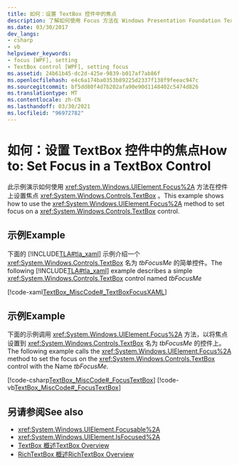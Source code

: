 ```yaml
---
title: 如何：设置 TextBox 控件中的焦点
description: 了解如何使用 Focus 方法在 Windows Presentation Foundation TextBox 控件上设置焦点。
ms.date: 03/30/2017
dev_langs:
- csharp
- vb
helpviewer_keywords:
- focus [WPF], setting
- TextBox control [WPF], setting focus
ms.assetid: 24b61b45-dc2d-425e-9839-b017af7ab86f
ms.openlocfilehash: e4c6a174ba0353b89225d2337f138f9feeac947c
ms.sourcegitcommit: bf5dd80f4d7b202afa90e90d1148402c5474d826
ms.translationtype: MT
ms.contentlocale: zh-CN
ms.lasthandoff: 03/30/2021
ms.locfileid: "96972782"
---
```

# <a name="how-to-set-focus-in-a-textbox-control"></a><span data-ttu-id="5334e-103">如何：设置 TextBox 控件中的焦点</span><span class="sxs-lookup"><span data-stu-id="5334e-103">How to: Set Focus in a TextBox Control</span></span>
<span data-ttu-id="5334e-104">此示例演示如何使用 <xref:System.Windows.UIElement.Focus%2A> 方法在控件上设置焦点 <xref:System.Windows.Controls.TextBox> 。</span><span class="sxs-lookup"><span data-stu-id="5334e-104">This example shows how to use the <xref:System.Windows.UIElement.Focus%2A> method to set focus on a <xref:System.Windows.Controls.TextBox> control.</span></span>  
  
## <a name="example"></a><span data-ttu-id="5334e-105">示例</span><span class="sxs-lookup"><span data-stu-id="5334e-105">Example</span></span>  
 <span data-ttu-id="5334e-106">下面的 [!INCLUDE[TLA#tla_xaml](../../../includes/tlasharptla-xaml-md.md)] 示例介绍一个 <xref:System.Windows.Controls.TextBox> 名为 *tbFocusMe* 的简单控件。</span><span class="sxs-lookup"><span data-stu-id="5334e-106">The following [!INCLUDE[TLA#tla_xaml](../../../includes/tlasharptla-xaml-md.md)] example describes a simple <xref:System.Windows.Controls.TextBox> control named *tbFocusMe*</span></span>  
  
 [!code-xaml[TextBox_MiscCode#_TextBoxFocusXAML](~/samples/snippets/csharp/VS_Snippets_Wpf/TextBox_MiscCode/CSharp/Window1.xaml#_textboxfocusxaml)]  
  
## <a name="example"></a><span data-ttu-id="5334e-107">示例</span><span class="sxs-lookup"><span data-stu-id="5334e-107">Example</span></span>  
 <span data-ttu-id="5334e-108">下面的示例调用 <xref:System.Windows.UIElement.Focus%2A> 方法，以将焦点设置到 <xref:System.Windows.Controls.TextBox> 名为 *tbFocusMe* 的控件上。</span><span class="sxs-lookup"><span data-stu-id="5334e-108">The following example calls the <xref:System.Windows.UIElement.Focus%2A> method to set the focus on the <xref:System.Windows.Controls.TextBox> control with the Name *tbFocusMe*.</span></span>  
  
 [!code-csharp[TextBox_MiscCode#_FocusTextBox](~/samples/snippets/csharp/VS_Snippets_Wpf/TextBox_MiscCode/CSharp/Window1.xaml.cs#_focustextbox)]
 [!code-vb[TextBox_MiscCode#_FocusTextBox](~/samples/snippets/visualbasic/VS_Snippets_Wpf/TextBox_MiscCode/VisualBasic/Window1.xaml.vb#_focustextbox)]  
  
## <a name="see-also"></a><span data-ttu-id="5334e-109">另请参阅</span><span class="sxs-lookup"><span data-stu-id="5334e-109">See also</span></span>

- <xref:System.Windows.UIElement.Focusable%2A>
- <xref:System.Windows.UIElement.IsFocused%2A>
- [<span data-ttu-id="5334e-110">TextBox 概述</span><span class="sxs-lookup"><span data-stu-id="5334e-110">TextBox Overview</span></span>](textbox-overview.md)
- [<span data-ttu-id="5334e-111">RichTextBox 概述</span><span class="sxs-lookup"><span data-stu-id="5334e-111">RichTextBox Overview</span></span>](richtextbox-overview.md)
